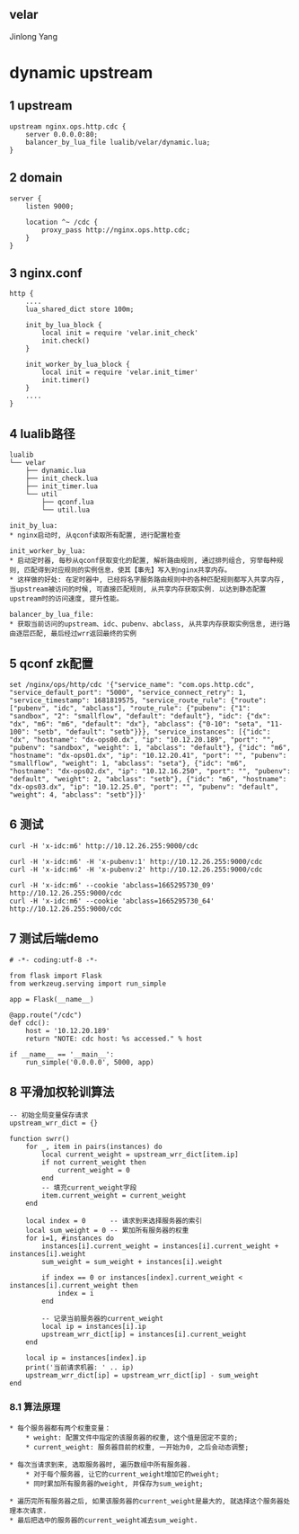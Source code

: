 velar
-------------
Jinlong Yang

# dynamic upstream

## 1 upstream

    upstream nginx.ops.http.cdc {
        server 0.0.0.0:80;
        balancer_by_lua_file lualib/velar/dynamic.lua;
    }

## 2 domain

    server {
        listen 9000;

        location ^~ /cdc {
            proxy_pass http://nginx.ops.http.cdc;
        }
    }

## 3 nginx.conf

    http {
        ....
        lua_shared_dict store 100m;

        init_by_lua_block {
            local init = require 'velar.init_check'
            init.check()
        }

        init_worker_by_lua_block {
            local init = require 'velar.init_timer'
            init.timer()
        }
        ....
    }

## 4 lualib路径

	lualib
	└── velar
		├── dynamic.lua
		├── init_check.lua
		├── init_timer.lua
		└── util
			├── qconf.lua
			└── util.lua

    init_by_lua:
    * nginx启动时, 从qconf读取所有配置, 进行配置检查

    init_worker_by_lua:
    * 启动定时器, 每秒从qconf获取变化的配置, 解析路由规则, 通过排列组合, 穷举每种规则, 匹配得到对应规则的实例信息，使其【事先】写入到nginx共享内存。
    * 这样做的好处: 在定时器中, 已经将名字服务路由规则中的各种匹配规则都写入共享内存, 当upstream被访问的时候, 可直接匹配规则, 从共享内存获取实例. 以达到静态配置upstream时的访问速度, 提升性能。

    balancer_by_lua_file:
    * 获取当前访问的upstream、idc、pubenv、abclass, 从共享内存获取实例信息, 进行路由逐层匹配, 最后经过wrr返回最终的实例


## 5 qconf zk配置

	set /nginx/ops/http/cdc '{"service_name": "com.ops.http.cdc", "service_default_port": "5000", "service_connect_retry": 1, "service_timestamp": 1681819575, "service_route_rule": {"route": ["pubenv", "idc", "abclass"], "route_rule": {"pubenv": {"1": "sandbox", "2": "smallflow", "default": "default"}, "idc": {"dx": "dx", "m6": "m6", "default": "dx"}, "abclass": {"0-10": "seta", "11-100": "setb", "default": "setb"}}}, "service_instances": [{"idc": "dx", "hostname": "dx-ops00.dx", "ip": "10.12.20.189", "port": "", "pubenv": "sandbox", "weight": 1, "abclass": "default"}, {"idc": "m6", "hostname": "dx-ops01.dx", "ip": "10.12.20.41", "port": "", "pubenv": "smallflow", "weight": 1, "abclass": "seta"}, {"idc": "m6", "hostname": "dx-ops02.dx", "ip": "10.12.16.250", "port": "", "pubenv": "default", "weight": 2, "abclass": "setb"}, {"idc": "m6", "hostname": "dx-ops03.dx", "ip": "10.12.25.0", "port": "", "pubenv": "default", "weight": 4, "abclass": "setb"}]}'

## 6 测试

	curl -H 'x-idc:m6' http://10.12.26.255:9000/cdc

	curl -H 'x-idc:m6' -H 'x-pubenv:1' http://10.12.26.255:9000/cdc
	curl -H 'x-idc:m6' -H 'x-pubenv:2' http://10.12.26.255:9000/cdc

	curl -H 'x-idc:m6' --cookie 'abclass=1665295730_09' http://10.12.26.255:9000/cdc
	curl -H 'x-idc:m6' --cookie 'abclass=1665295730_64' http://10.12.26.255:9000/cdc

## 7 测试后端demo

   	# -*- coding:utf-8 -*-

	from flask import Flask
	from werkzeug.serving import run_simple

	app = Flask(__name__)

	@app.route("/cdc")
	def cdc():
		host = '10.12.20.189'
		return "NOTE: cdc host: %s accessed." % host

	if __name__ == '__main__':
		run_simple('0.0.0.0', 5000, app) 

## 8 平滑加权轮训算法

    -- 初始全局变量保存请求
    upstream_wrr_dict = {}

    function swrr()
        for _, item in pairs(instances) do
            local current_weight = upstream_wrr_dict[item.ip]
            if not current_weight then
                current_weight = 0
            end
            -- 填充current_weight字段
            item.current_weight = current_weight
        end

        local index = 0      -- 请求到来选择服务器的索引
        local sum_weight = 0 -- 累加所有服务器的权重
        for i=1, #instances do
            instances[i].current_weight = instances[i].current_weight + instances[i].weight
            sum_weight = sum_weight + instances[i].weight

            if index == 0 or instances[index].current_weight < instances[i].current_weight then
                index = i
            end

            -- 记录当前服务器的current_weight
            local ip = instances[i].ip
            upstream_wrr_dict[ip] = instances[i].current_weight
        end

        local ip = instances[index].ip
        print('当前请求机器: ' .. ip)
        upstream_wrr_dict[ip] = upstream_wrr_dict[ip] - sum_weight
    end

### 8.1 算法原理

    * 每个服务器都有两个权重变量：
        * weight: 配置文件中指定的该服务器的权重, 这个值是固定不变的;
        * current_weight: 服务器目前的权重, 一开始为0, 之后会动态调整;

    * 每次当请求到来, 选取服务器时, 遍历数组中所有服务器.
        * 对于每个服务器, 让它的current_weight增加它的weight;
        * 同时累加所有服务器的weight, 并保存为sum_weight;

    * 遍历完所有服务器之后, 如果该服务器的current_weight是最大的, 就选择这个服务器处理本次请求.
    * 最后把选中的服务器的current_weight减去sum_weight.

